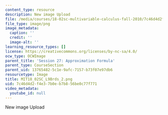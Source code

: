 ```yaml
---
content_type: resource
description: New image Upload
file: /media/courses/18-02sc-multivariable-calculus-fall-2010/7c46d4d2f4e37b0eb7b856be0c77f771_MIT18_02SC_L9Brds_2.png
file_type: image/png
image_metadata:
  caption: ''
  credit: ''
  image-alt: ''
learning_resource_types: []
license: https://creativecommons.org/licenses/by-nc-sa/4.0/
ocw_type: OCWImage
parent_title: 'Session 27: Approximation Formula'
parent_type: CourseSection
parent_uid: 13765482-5c1e-9afc-7157-b73f07e97db6
resourcetype: Image
title: MIT18_02SC_L9Brds_2.png
uid: 7c46d4d2-f4e3-7b0e-b7b8-56be0c77f771
video_metadata:
  youtube_id: null
---
```

New image Upload